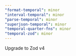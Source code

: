 ```yaml
---
"format-temporal": minor
"interval-temporal": minor
"parse-temporal": minor
"superjson-temporal": minor
"temporal-quarter-fns": minor
"temporal-zod": minor
---
```


Upgrade to Zod v4
